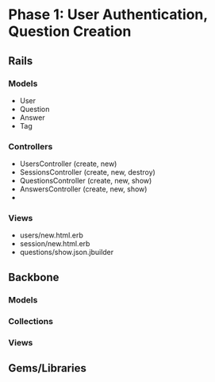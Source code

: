 # Phase 1: User Authentication, Question Creation

## Rails
### Models
* User
* Question
* Answer
* Tag

### Controllers
* UsersController (create, new)
* SessionsController (create, new, destroy)
* QuestionsController (create, new, show)
* AnswersController (create, new, show)
*

### Views
* users/new.html.erb
* session/new.html.erb
* questions/show.json.jbuilder

## Backbone
### Models

### Collections

### Views

## Gems/Libraries

